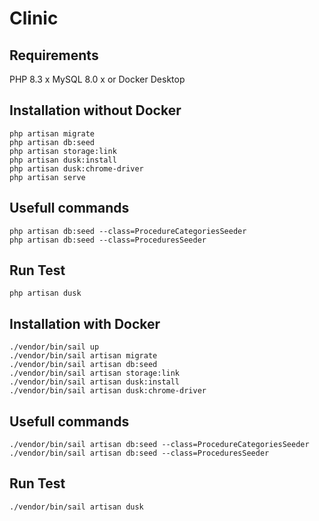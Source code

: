 # Clinic

## Requirements
PHP 8.3 x
MySQL 8.0 x
or
Docker Desktop

## Installation without Docker
````
php artisan migrate
php artisan db:seed
php artisan storage:link
php artisan dusk:install
php artisan dusk:chrome-driver
php artisan serve
````

## Usefull commands
````
php artisan db:seed --class=ProcedureCategoriesSeeder
php artisan db:seed --class=ProceduresSeeder
````

## Run Test
````
php artisan dusk
````

## Installation with Docker
````
./vendor/bin/sail up
./vendor/bin/sail artisan migrate
./vendor/bin/sail artisan db:seed
./vendor/bin/sail artisan storage:link
./vendor/bin/sail artisan dusk:install
./vendor/bin/sail artisan dusk:chrome-driver
````

## Usefull commands
````
./vendor/bin/sail artisan db:seed --class=ProcedureCategoriesSeeder
./vendor/bin/sail artisan db:seed --class=ProceduresSeeder
````

## Run Test
````
./vendor/bin/sail artisan dusk
````